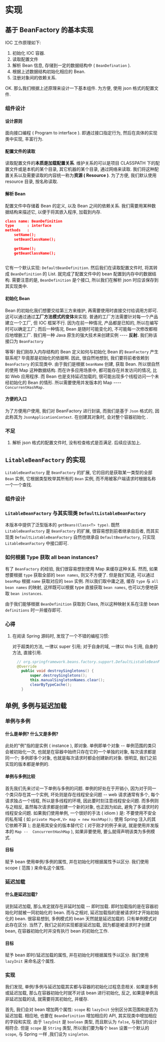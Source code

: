 # 实现

## 基于 BeanFactory 的基本实现

IOC 工作原理如下:

1.   初始化 IOC 容器.
2.   读取配置文件
3.   解析 Bean 信息, 存储到一定的数据结构中 ( `BeanDefination` ).
4.   根据上述数据结构初始化相应的 Bean.
5.  注册对象间的依赖关系.

OK. 那么我们根据上述原理来设计一下基本组件. 为方便, 使用 json 格式的配置文件. 

### 组件设计

#### 设计原则

面向接口编程 ( Program to interface ). 即通过接口指定行为, 然后在具体的实现类中实现, 丰富行为.

#### 配置文件的读取

读取配置文件的**本质是加载配置关系**. 维护关系的可以是项目 CLASSPATH 下的配置文件或是本机的某个目录, 其它机器的某个目录, 通过网络来读取. 我们将这种配置关系以及需要读取的内容统一称为**资源 ( Resource )**. 为了方便, 我们默认使用resource 目录, 按名称读取.



#### 解析 Bean

配置文件中存储着 Bean 的定义, 以及 Bean 之间的依赖关系. 我们需要用某种数据结构来描述它, 以便于将其嵌入程序, 加载到内存. 

```json
class name: BeanDefinition
type      : interface
methods   : 
    setName();
    setBeanClassName();
    
    getName();
    getBeanClassName();
    
```

它有一个默认实现: `DefaultBeanDefinition`. 然后我们在读取配置文件时, 将其转成 `BeanDefinition` 的 List. 就完成了配置文件中的 bean 配置到内存中的数据结构. 需要注意的是, `BeanDefinition` 是个接口, 所以我们在解析 json 时应该保存到其实现类中.



#### 初始化 Bean

Bean 的初始化我们想要交给第三方来维护, 再需要使用时直接交付给调用方即可. 这可以通过通过**工厂方法模式的变体**来实现. 普通的工厂方法需要针对每一个产品建立一个工厂, 但 IOC 框架不行. 因为在前一种情况, 产品都是已知的, 所以在编写时可以确定工厂; 而后一种情况, Bean 是随时可能变化的, 不可能每一次修改都相应地增删工厂. 我们用一种 Java 原生的强大技术来创建实例 ---- **反射.**  我们称该接口为 `BeanFactory`

等等! 我们刚存入内存结构的 Bean 定义如何与初始化 Bean 的 `BeanFactory` 产生联系呢? 毕竟那是初始化的依据啊. 因此, 很自然地想到, 我们要将前者依赖到 `BeanFactory`  的实现类中. 由于我们是根据 `beanName` 创建, 获取 Bean. 所以很自然的使用 Map 这种数据结构. 而在许多应用场景中, 都可能存在并发访问的情况, 比如 Web 应用程序. 而 Bean 也是支持延迟加载的, 很可能出现多个线程访问一个未经初始化的 Bean 的情形. 所以需要使用并发版本的 Map ---- `ConcurrentHashMap.`

#### 方便的入口

为了方便用户使用, 我们对 BeanFactory 进行封装, 而我们是基于 `Json` 格式的, 因此称其为 `JsonApplicationContext`. 在创建其对象时, 会对整个容器初始化 .

### 不足

1.  解析 json 格式的配置文件时, 没有检查格式是否满足. 后续应该加上.


## `LitableBeanFactory` 的实现

`LitableBeanFactory` 是 `BeanFactory`  的扩展, 它的目的是获取某一类型的全部 `Bean` 实例, 它根据类型枚举其所有的 `Bean` 实例, 而不用被客户端请求时根据名称一个一个查找.

### 组件设计

### `LitableBeanFactory` 与其实现类 `DefaultListableBeanFactory`

本版本中提供了泛型版本的 `getBeans(Class<T> type)`.  既然 `LitableBeanFactory`  是 `BeanFactory` 的扩展, 很容易想到前者继承自后者, 而其实现类 `DefaultListableBeanFactory` 自然也继承自 `DefaultBeanFactory`, 只实现 `LitableBeanFactory`  中接口即可.



### 如何根据 Type 获取 all bean instances?

有了 `BeanFactory` 的经验, 我们很容易想到使用 Map 来缓存这种关系. 然而, 如果想要根据 `type` 获取全部的 `bean names`, 则又不方便了. 但是我们知道, 可以通过 `beanMap` 根据 `name` 获取对应的 `bean` 实例. 所以我们取中庸之道, 缓存 `type` 与 `all bean names` 的映射, 这样既可以根据 type 直接获取 `bean names`, 也可以方便地获取 `bean instances`.

由于我们能够根据 `BeanDefinition` 获取到 Class, 所以这种映射关系在注册 bean `definitions` 时一并缓存即可.



### 心得

1.  在阅读 Spring 源码时, 发现了一个不错的编程习惯:

    对于超类的方法, 一律以 super 引用; 对于自身的域, 一律以 this 引用, 自身的方法, 直接引用.

    ```java
      // org.springframework.beans.factory.support.DefaultListableBeanFactory#destroySingletons
      @Override
    	public void destroySingletons() {
    		super.destroySingletons();
    		this.manualSingletonNames.clear();
    		clearByTypeCache();
    	}
    ```




## 单例, 多例与延迟加载

### 单例与多例

#### 什么是单例? 什么又是多例?

此处的"例"指的是实例 ( instance ), 即对象. 单例即单个对象 -- 单例范围的类只会被初始化一次, 也就是在容器中始终只存在它的一个单独的对象, 每次请求都是同一个; 多例即多个对象, 也就是每次请求时都会创建新的对象. 很明显, 我们之前实现的版本都是单例的.

#### 单例与多例比较

首先我们先来讨论一下单例与多例的问题. 单例的好处在于开销小, 因为对于同一个类只存在其一个实例, 坏处则是存在线程安全问题 -- web 请求通常有多个, 每个请求独占一个线程, 所以是多线程的环境, 因此要时刻注意线程安全问题. 而多例则与之相反, 虽然每次请求都是创建一个新的对象, 也正因为如此, 避免了多请求时的线程安全问题. 如果我们使用单例, 一个很好的手法 ( idiom ) 是: 不要使用不安全的私有域 ( 如 `private Map<K,V> map = new HashMap();` 使用 Spring 注入的其它依赖不算 ); 总是用其安全的版本替代它 ( 对于刚才的例子来说, 就是使用并发版本的 `Map --  ConcurrentHashMap` ), 如果非要使用, 要么就得声明该类为多例模式.

#### 目标

赋予 bean 使用单例/多例的属性, 并在初始化时根据属性予以区分. 我们使用 scope ( 范围 ) 来命名这个属性.

### 延迟加载

#### 什么是延迟加载?

说到延迟加载, 那么肯定就存在非延时加载 -- 即时加载. 即时加载指的是在容器初始化时就被一同初始化的 bean. 而与之相对, 延迟加载指的是被请求时才开始初始化的 bean. 很容易想到, 多例模式的 bean 天然就是延迟加载的. 只有单例模式对此存在区分. 当然了, 我们之前的实现都是延迟加载, 因为都是被请求时才创建 bean, 在容器初始化时并没有执行 bean 的初始化工作. 

#### 目标

赋予 bean 即时/延迟加载的属性, 并在初始化时根据属性予以区分. 我们使用 `lazyInit` 来命名这个属性.



### 实现

我们发现, 单例/多例与延迟加载其实都与容器的初始化过程息息相关. 如果是多例或延迟加载, 那么在容器初始化时就不对该 bean 进行初始化, 反之, 如果是单例且非延迟加载的话, 就需要将其初始化, 并缓存.

首先, 我们会对 bean 增加两个属性: `scope` 和 `lazyInit` 分别区分其范围和是否为延迟加载. 相应地, 也要在 `BeanDefinition` 增加相应的 API, 其实现类中增加相应的字段和实现. 由于 `lazyInit` 是 `boolean` 类型, 而且默认为 `false`, 与我们的设计相符合. 但是 `scope` 是 `String` 类型, 所以我们要为每个 `bean` 设置一个默认的 `scope`, 与 Spring 一样 ,我们设为 `singleton`.

